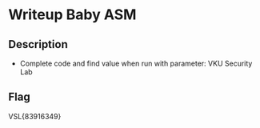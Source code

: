 # Writeup Baby ASM

## Description

- Complete code and find value when run with parameter: VKU Security Lab

## Flag

VSL{83916349}
